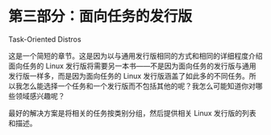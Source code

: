 # 第三部分：面向任务的发行版

Task-Oriented Distros

这是一个简短的章节。这是因为以与通用发行版相同的方式和相同的详细程度介绍面向任务的 Linux 发行版将需要另一本书——不是因为面向任务的发行版与通用发行版一样多，而是因为面向任务的 Linux 发行版涵盖了如此多的不同任务。所以我怎么能选择一个任务和一个发行版而不包括其他的呢？我怎么可能知道你对哪些领域感兴趣呢？

最好的解决方案是将相关的任务按类别分组，然后提供相关 Linux 发行版的列表和描述。